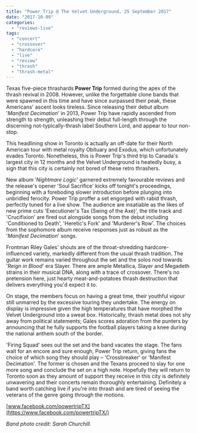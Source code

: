 ```yaml
---
title: "Power Trip @ The Velvet Underground, 25 September 2017"
date: "2017-10-09"
categories: 
  - "reviews-live"
tags: 
  - "concert"
  - "crossover"
  - "hardcore"
  - "live"
  - "review"
  - "thrash"
  - "thrash-metal"
---
```


Texas five-piece thrashards **Power Trip** formed during the apex of the thrash revival in 2008. However, unlike the forgettable clone bands that were spawned in this time and have since surpassed their peak, these Americans' ascent looks tireless. Since releasing their debut album '_Manifest Decimation_' in 2013, Power Trip have rapidly ascended from strength to strength, unleashing their debut full-length through the discerning not-typically-thrash label Southern Lord, and appear to tour non-stop.

This headlining show in Toronto is actually an off-date for their North American tour with metal royalty Obituary and Exodus, which unfortunately evades Toronto. Nonetheless, this is Power Trip's third trip to Canada's largest city in 12 months and the Velvet Underground is heatedly busy, a sign that this city is certainly not bored of these retro thrashers.

New album '_Nightmare Logic_' garnered extremely favourable reviews and the release's opener 'Soul Sacrifice' kicks off tonight's proceedings, beginning with a foreboding slower introduction before plunging into unbridled ferocity. Power Trip proffer a set engorged with rabid thrash, perfectly tuned for a live show. The audience are insatiable as the likes of new prime cuts 'Executioner's Tax (Swing of the Axe)', the title track and 'Crucifixion' are fired out alongside songs from the debut including 'Conditioned to Death', 'Heretic's Fork' and 'Murderer's Row'. The choices from the sophomore album receive responses just as robust as the '_Manifest Decimation_' songs.

Frontman Riley Gales' shouts are of the throat-shredding hardcore-influenced variety, markedly different from the usual thrash tradition. The guitar work remains varied throughout the set and the solos nod towards '_Reign in Blood_' era Slayer. There are ample Metallica, Slayer and Megadeth strains in their musical DNA, along with a trace of crossover. There's no pretension here, just hearty meat-and-potatoes thrash destruction that delivers everything you'd expect it to.

On stage, the members focus on having a great time, their youthful vigour still unmarred by the excessive touring they undertake. The energy on display is impressive given the high temperatures that have morphed the Velvet Underground into a sweat box. Historically, thrash metal does not shy away from political statements; Gales scores adoration from the punters by announcing that he fully supports the football players taking a knee during the national anthem south of the border.

'Firing Squad' sees out the set and the band vacates the stage. The fans wait for an encore and sure enough, Power Trip return, giving fans the choice of which song they should play – 'Crossbreaker' or 'Manifest Decimation'. The former is chosen and the Texans proceed to slay for one more song and conclude the set on a high note. Hopefully they will return to Toronto soon as they amount of support they receive in this city is definitely unwavering and their concerts remain thoroughly entertaining. Definitely a band worth catching live if you're into thrash and are tired of seeing the veterans of the genre going through the motions.

[www.facebook.com/powertripTX](https://www.facebook.com/powertripTX/)

_Band photo credit: Sarah Churchill._
